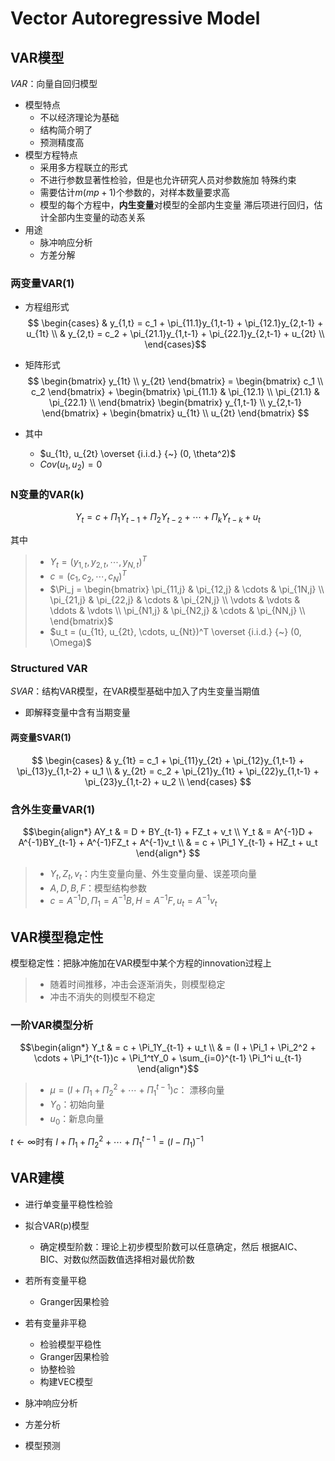 #	Vector Autoregressive Model

##	VAR模型

*VAR*：向量自回归模型

-	模型特点
	-	不以经济理论为基础
	-	结构简介明了
	-	预测精度高
-	模型方程特点
	-	采用多方程联立的形式
	-	不进行参数显著性检验，但是也允许研究人员对参数施加
		特殊约束
	-	需要估计$m(mp+1)$个参数的，对样本数量要求高
	-	模型的每个方程中，**内生变量**对模型的全部内生变量
		滞后项进行回归，估计全部内生变量的动态关系
-	用途
	-	脉冲响应分析
	-	方差分解

###	两变量VAR(1)

-	方程组形式
	$$ \begin{cases}
	& y_{1,t} = c_1 + \pi_{11.1}y_{1,t-1} + \pi_{12.1}y_{2,t-1}
		+ u_{1t} \\
	& y_{2,t} = c_2 + \pi_{21.1}y_{1,t-1} + \pi_{22.1}y_{2,t-1}
		+ u_{2t} \\
	\end{cases}$$

-	矩阵形式
	$$
	\begin{bmatrix} y_{1t} \\ y_{2t} \end{bmatrix} =
	\begin{bmatrix} c_1 \\ c_2 \end{bmatrix} +
	\begin{bmatrix}
		\pi_{11.1} & \pi_{12.1} \\
		\pi_{21.1} & \pi_{22.1} \\
	\end{bmatrix}
	\begin{bmatrix} y_{1,t-1} \\ y_{2,t-1} \end{bmatrix} +
	\begin{bmatrix} u_{1t} \\ u_{2t} \end{bmatrix}
	$$

-	其中
	-	$u_{1t}, u_{2t} \overset {i.i.d.} {~} (0, \theta^2)$
	-	$Cov(u_1, u_2) = 0$

###	N变量的VAR(k)

$$
Y_t = c + \Pi_1 Y_{t-1} + \Pi_2 Y_{t-2} + \cdots + 
	\Pi_k Y_{t-k} + u_t
$$

其中

> - $Y_t = (y_{1,t}, y_{2,t}, \cdots, y_{N,t})^T$
> - $c = (c_1, c_2, \cdots, c_N)^T$
> - $\Pi_j = \begin{bmatrix}
		\pi_{11,j} & \pi_{12,j} & \cdots & \pi_{1N,j} \\
		\pi_{21,j} & \pi_{22,j} & \cdots & \pi_{2N,j} \\
		\vdots & \vdots & \ddots & \vdots \\
		\pi_{N1,j} & \pi_{N2,j} & \cdots & \pi_{NN,j} \\
	\end{bmatrix}$
> - $u_t = (u_{1t}, u_{2t}, \cdots, u_{Nt})^T \overset {i.i.d.} {~} (0, \Omega)$

###	Structured VAR

*SVAR*：结构VAR模型，在VAR模型基础中加入了内生变量当期值

-	即解释变量中含有当期变量

####	两变量SVAR(1)

$$
\begin{cases}
& y_{1t} = c_1 + \pi_{11}y_{2t} + \pi_{12}y_{1,t-1} +
	\pi_{13}y_{1,t-2} + u_1 \\
& y_{2t} = c_2 + \pi_{21}y_{1t} + \pi_{22}y_{1,t-1} +
	\pi_{23}y_{1,t-2} + u_2 \\
\end{cases}
$$

###	含外生变量VAR(1)

$$\begin{align*}
AY_t & = D + BY_{t-1} + FZ_t + v_t \\
Y_t & = A^{-1}D + A^{-1}BY_{t-1} + A^{-1}FZ_t + A^{-1}v_t \\
	& = c + \Pi_1 Y_{t-1} + HZ_t + u_t
\end{align*}
$$


> - $Y_t, Z_t, v_t$：内生变量向量、外生变量向量、误差项向量
> - $A, D, B, F$：模型结构参数
> - $c=A^{-1}D, \Pi_1=A^{-1}B, H=A^{-1}F, u_t=A^{-1}v_t$

##	VAR模型稳定性

模型稳定性：把脉冲施加在VAR模型中某个方程的innovation过程上

> - 随着时间推移，冲击会逐渐消失，则模型稳定
> - 冲击不消失的则模型不稳定

###	一阶VAR模型分析

$$\begin{align*}
Y_t & = c + \Pi_1Y_{t-1} + u_t \\
	& = (I + \Pi_1 + \Pi_2^2 + \cdots + \Pi_1^{t-1})c +
		\Pi_1^tY_0 + \sum_{i=0}^{t-1} \Pi_1^i u_{t-1}
\end{align*}$$

> - $\mu = (I + \Pi_1 + \Pi_2^2 + \cdots + \Pi_1^{t-1})c$：
	漂移向量
> - $Y_0$：初始向量
> - $u_0$：新息向量

$t \leftarrow \infty$时有
$I + \Pi_1 + \Pi_2^2 + \cdots + \Pi_1^{t-1} = (I-\Pi_1)^{-1}$

##	VAR建模

-	进行单变量平稳性检验

-	拟合VAR(p)模型
	-	确定模型阶数：理论上初步模型阶数可以任意确定，然后
		根据AIC、BIC、对数似然函数值选择相对最优阶数

-	若所有变量平稳
	-	Granger因果检验

-	若有变量非平稳
	-	检验模型平稳性
	-	Granger因果检验
	-	协整检验
	-	构建VEC模型

-	脉冲响应分析

-	方差分析

-	模型预测








